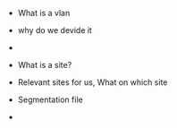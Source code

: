 - What is a vlan
- why do we devide it
-

- What is a site?
- Relevant sites for us, What on which site
- Segmentation file
- 